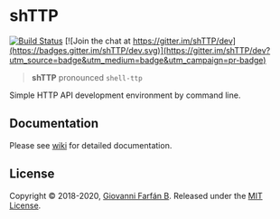# shTTP

[![Build Status](https://travis-ci.com/gfarfanb/shTTP.svg?branch=master)](https://travis-ci.com/gfarfanb/shTTP)
[![Join the chat at https://gitter.im/shTTP/dev](https://badges.gitter.im/shTTP/dev.svg)](https://gitter.im/shTTP/dev?utm_source=badge&utm_medium=badge&utm_campaign=pr-badge)

> **shTTP** pronounced `shell-ttp`

Simple HTTP API development environment by command line.

## Documentation

Please see [wiki](https://github.com/gfarfanb/shTTP/wiki) for detailed documentation.

## License

Copyright © 2018-2020, [Giovanni Farfán B](https://github.com/gfarfanb). Released under the 
[MIT License](https://opensource.org/licenses/MIT).
